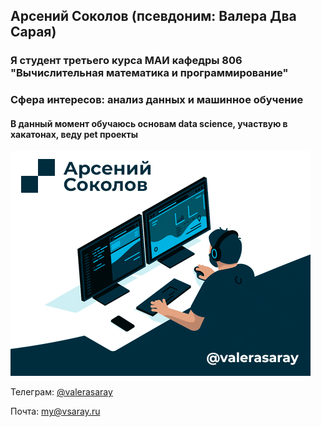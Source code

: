 ## Арсений Соколов (псевдоним: Валера Два Сарая)
### Я студент третьего курса МАИ кафедры 806 "Вычислительная математика и программирование"

### Сфера интересов: анализ данных и машинное обучение

#### В данный момент обучаюсь основам data science, участвую в хакатонах, веду pet проекты
![Иллюстрация к проекту](/home.gif)

Телеграм: [@valerasaray](http://valerasaray.t.me)

Почта: [my@vsaray.ru](my@vsaray.ru)

